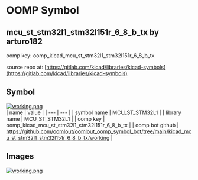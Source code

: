 # OOMP Symbol  
## mcu_st_stm32l1_stm32l151r_6_8_b_tx  by arturo182  
  
oomp key: oomp_kicad_mcu_st_stm32l1_stm32l151r_6_8_b_tx  
  
source repo at: [https://gitlab.com/kicad/libraries/kicad-symbols](https://gitlab.com/kicad/libraries/kicad-symbols)  
## Symbol  
  
[![working.png](working_600.png)](working.png)  
| name | value | 
| --- | --- | 
| symbol name | MCU_ST_STM32L1 | 
| library name | MCU_ST_STM32L1 | 
| oomp key | oomp_kicad_mcu_st_stm32l1_stm32l151r_6_8_b_tx | 
| oomp bot github | https://github.com/oomlout/oomlout_oomp_symbol_bot/tree/main/kicad_mcu_st_stm32l1_stm32l151r_6_8_b_tx/working | 
## Images  
  
[![working.png](working_140.png)](working.png)  
